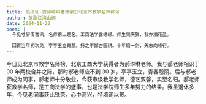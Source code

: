 ```yaml
---
title: 临江仙·贺郝琳琳老师荣获北京市教学名师称号
author: 放歌江海山阙
date: 2024-11-22
poem: |
  今见寸屏传喜讯，名师榜上题名。工商法学露峥嵘。师生同庆贺，我亦泪花盈。

  回首当年初次见，亭亭玉立青葱。持之不懈杏园耕。十年磨一剑，矢志向峰行。
---
```


今日见北京市教学名师榜，北京工商大学获得者为郝琳琳老师。我与郝老师相识于 00 年两校合并之际，那时郝老师应不到 30 岁，亭亭玉立，青春靓丽。后与郝老师成为同事，郝老师十分敬业，今获市级教学名师，德艺双馨，实至名归。郝老师获教学名师，是工商法学的盛事，也是法学院师生多年努力的结果。我虽退休多年，今见老同事获此殊荣，心中高兴，特填词以贺。
